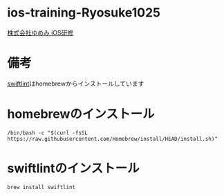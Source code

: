 # ios-training-Ryosuke1025
[株式会社ゆめみ iOS研修](https://github.com/yumemi-inc/ios-training)

# 備考
[swiftlint](https://github.com/realm/SwiftLint)はhomebrewからインストールしています

# homebrewのインストール
```
/bin/bash -c "$(curl -fsSL https://raw.githubusercontent.com/Homebrew/install/HEAD/install.sh)"
```

# swiftlintのインストール
```
brew install swiftlint
```
